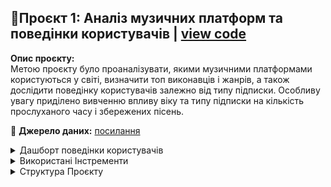 ## 📓Проєкт 1: Аналіз музичних платформ та поведінки користувачів | [view code](https://github.com/Yul4ita/PET-project/blob/93d18f551545749465851ddb57685c09b180b0bd/Analysis%20of%20Streaming%20Platforms.ipynb) 
**Опис проєкту:**  
Метою проєкту було проаналізувати, якими музичними платформами користуються у світі, визначити топ виконавців і жанрів, а також дослідити поведінку користувачів залежно від типу підписки. Особливу увагу приділено вивченню впливу віку та типу підписки на кількість прослуханого часу і збережених пісень.  

🔗 **Джерело даних:** [посилання](https://www.kaggle.com/datasets/atharvasoundankar/global-music-streaming-trends-and-listener-insights/data) 

<details>
<summary>Дашборт поведінки користувачів</summary>
<br>  

  [Tableau](https://public.tableau.com/views/Book1_17432524734040/Dashboard2?:language=en-US&:sid=&:redirect=auth&:display_count=n&:origin=viz_share_link)  
<img width="1204" alt="Screenshot 2025-03-29 at 13 48 34" src="https://github.com/user-attachments/assets/a5ca3302-951a-4a8c-a854-607d5e0f63c9" />

</details>

<details>
<summary>Використані Інстременти</summary>
<br>  
  
- **Python** – для обробки та аналізу даних
- **Jupyter Notebook** – середовище для інтерактивного аналізу 
- **Pandas** – робота з табличними даними
- **Matplotlib** та **seaborn** – для візуалізації результатів
- **Scipy.stats** – для статистичного аналізу та перевірки гіпотез
- **Tableau Public** – для створення інтерактивного дашборду
</details>

<details>
<summary>Структура Проєкту</summary>
<br>

- `Analysis of Streaming Platforms.ipynb` – основний ноутбук з аналізом.
- `Screenshot 2025-03-29 at 13.48.34.png` – скріншот з Tableau дашбордом.
- `Summery report.md` - висновки з аналізу
- `README.md` – цей описовий файл.
</details>

